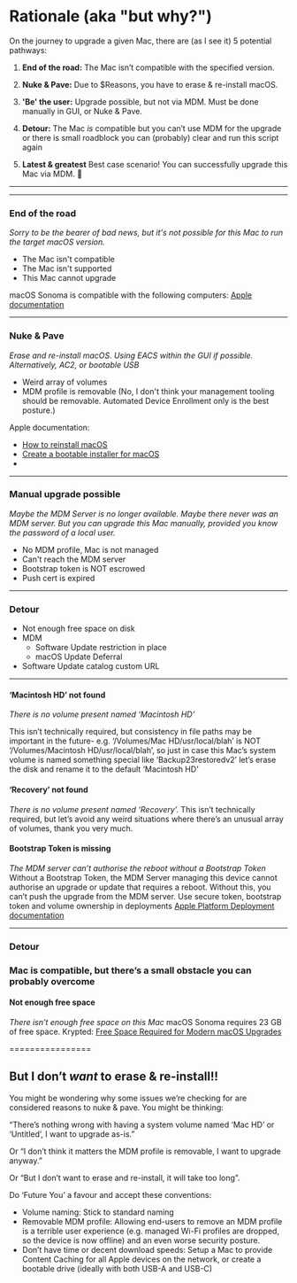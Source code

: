 # Rationale (aka "but why?")


On the journey to upgrade a given Mac, there are (as I see it) 5 potential pathways: 

1. **End of the road:**
The Mac isn’t compatible with the specified version. 
 
2. **Nuke & Pave:** Due to $Reasons, you have to erase & re-install macOS. 
   
3. **'Be' the user:** Upgrade possible, but not via MDM. Must be done manually in GUI, or Nuke & Pave.

4. **Detour:** The Mac _is_ compatible but you can’t use MDM for the upgrade or there is small roadblock you can (probably) clear and run this script again

5. **Latest & greatest**
   Best case scenario! You can successfully upgrade this Mac via MDM. 🎉

------------ 
------------
### End of the road
_Sorry to be the bearer of bad news, but it's *not possible* for this Mac to run the target macOS version._
* The Mac isn't compatible
* The Mac isn't supported 
* This Mac cannot upgrade

macOS Sonoma is compatible with the following computers:
[Apple documentation](https://support.apple.com/en-au/105113)

-------------
### Nuke & Pave
_Erase and re-install macOS. Using EACS within the GUI if possible. Alternatively, AC2, or bootable USB_
* Weird array of volumes 
* MDM profile is removable (No, I don't think your management tooling should be removable. Automated Device Enrollment only is the best posture.)

Apple documentation: 
- [How to reinstall macOS](https://support.apple.com/en-au/102655)
- [Create a bootable installer for macOS](https://support.apple.com/en-au/101578)
- 

-------------
### Manual upgrade possible
_Maybe the MDM Server is no longer available. Maybe there never was an MDM server. But you can upgrade this Mac manually, provided you know the password of a local user._
* No MDM profile, Mac is not managed
* Can't reach the MDM server
* Bootstrap token is NOT escrowed 
* Push cert is expired

-------------
### Detour
* Not enough free space on disk 
* MDM
  - Software Update restriction in place
  - macOS Update Deferral 
* Software Update catalog custom URL






-------------

#### ‘Macintosh HD’ not found 
*There is no volume present named ‘Macintosh HD’*

This isn’t technically required, but consistency in file paths may be important in the future- e.g. ‘/Volumes/Mac HD/usr/local/blah’ is NOT ‘/Volumes/Macintosh HD/usr/local/blah’, so just in case this Mac’s system volume is named something special like ‘Backup23restoredv2’ let’s erase the disk and rename it to the default ‘Macintosh HD’

#### ‘Recovery’ not found 
*There is no volume present named ‘Recovery’.*
This isn’t technically required, but let’s avoid any weird situations where there’s an unusual array of volumes, thank you very much. 


#### Bootstrap Token is missing
*The MDM server can’t authorise the reboot without a Bootstrap Token*
Without a Bootstrap Token, the MDM Server managing this device cannot authorise an upgrade or update that requires a reboot. Without this, you can’t push the upgrade from the MDM server. 
Use secure token, bootstrap token and volume ownership in deployments 
[Apple Platform Deployment documentation](https://support.apple.com/en-au/guide/deployment/dep24dbdcf9e/web)


-------------

### Detour
### Mac is compatible, but there’s a small obstacle you can probably overcome

#### Not enough free space
*There isn’t enough free space on this Mac*
macOS Sonoma requires 23 GB of free space. 
Krypted: [Free Space Required for Modern macOS Upgrades](https://krypted.com/mac-os-x/free-space-required-for-modern-macos-upgrades/)






================ 

## But I don’t *want* to erase & re-install!!
You might be wondering why some issues we’re checking for are considered reasons to nuke & pave. You might be thinking: 

“There’s nothing wrong with having a system volume named ‘Mac HD’ or ‘Untitled’, I want to upgrade as-is.”

Or “I don’t think it matters the MDM profile is removable, I want to upgrade anyway.” 

Or “But I don’t want to erase and re-install, it will take too long”. 

Do ‘Future You’ a favour and accept these conventions: 

* Volume naming: Stick to standard naming
* Removable MDM profile: Allowing end-users to remove an MDM profile is a terrible user experience (e.g. managed Wi-Fi profiles are dropped, so the device is now offline) and an even worse security posture. 
* Don’t have time or decent download speeds: Setup a Mac to provide Content Caching for all Apple devices on the network, or create a bootable drive (ideally with both USB-A and USB-C)